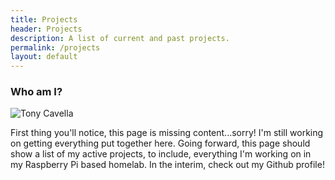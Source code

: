 ```yaml
---
title: Projects
header: Projects
description: A list of current and past projects.
permalink: /projects
layout: default
---
```


### Who am I?

![Tony Cavella](/assets/images/dog-ipad.jpg)

First thing you'll notice, this page is missing content...sorry!  I'm still working on getting everything put together here.  Going forward, this page should show a list of 
my active projects, to include, everything I'm working on in my Raspberry Pi based homelab. In the interim, check out my Github profile!


